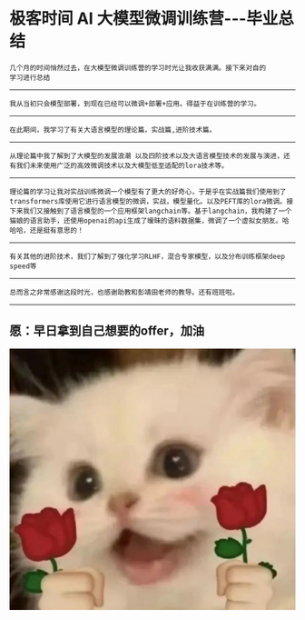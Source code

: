# 极客时间 AI 大模型微调训练营---毕业总结
    几个月的时间悄然过去，在大模型微调训练营的学习时光让我收获满满。接下来对自的
    学习进行总结
 
 ---

    我从当初只会模型部署，到现在已经可以微调+部署+应用。得益于在训练营的学习。  
---
    在此期间，我学习了有关大语言模型的理论篇，实战篇,进阶技术篇。
---
    从理论篇中我了解到了大模型的发展浪潮 以及四阶技术以及大语言模型技术的发展与演进，还有我们未来使用广泛的高效微调技术以及大模型低至适配的lora技术等。
    
---
    理论篇的学习让我对实战训练微调一个模型有了更大的好奇心，于是乎在实战篇我们使用到了transformers库使用它进行语言模型的微调，实战，模型量化。以及PEFT库的lora微调。接下来我们又接触到了语言模型的一个应用框架langchain等。基于langchain，我构建了一个猫娘的语言助手，还使用openai的api生成了暧昧的语料数据集，微调了一个虚拟女朋友。哈哈哈，还是挺有意思的！
---
    有关其他的进阶技术，我们了解到了强化学习RLHF，混合专家模型，以及分布训练框架deep speed等
---
    总而言之非常感谢这段时光，也感谢助教和彭靖田老师的教导。还有班班啦。
---
## 愿：早日拿到自己想要的offer，加油
![image](/毕业总结/static/微信图片_20240219173826.png)